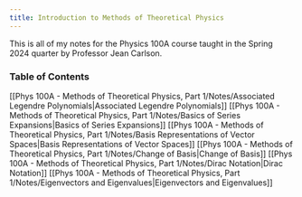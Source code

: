```yaml
---
title: Introduction to Methods of Theoretical Physics
---
```


This is all of my notes for the Physics 100A course taught in the Spring 2024 quarter by Professor Jean Carlson.

### Table of Contents
[[Phys 100A - Methods of Theoretical Physics, Part 1/Notes/Associated Legendre Polynomials|Associated Legendre Polynomials]]
[[Phys 100A - Methods of Theoretical Physics, Part 1/Notes/Basics of Series Expansions|Basics of Series Expansions]]
[[Phys 100A - Methods of Theoretical Physics, Part 1/Notes/Basis Representations of Vector Spaces|Basis Representations of Vector Spaces]]
[[Phys 100A - Methods of Theoretical Physics, Part 1/Notes/Change of Basis|Change of Basis]]
[[Phys 100A - Methods of Theoretical Physics, Part 1/Notes/Dirac Notation|Dirac Notation]]
[[Phys 100A - Methods of Theoretical Physics, Part 1/Notes/Eigenvectors and Eigenvalues|Eigenvectors and Eigenvalues]]
